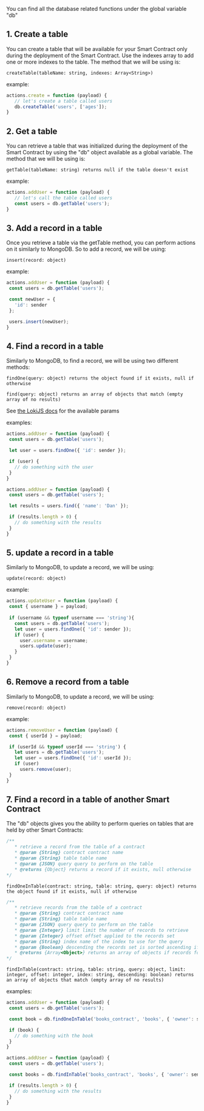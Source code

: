 You can find all the database related functions under the global variable "db"

## 1.  Create a table
 You can create a table that will be available for your Smart Contract only during the deployment of the Smart Contract. Use the indexes array to add one or more indexes to the table.
The method that we will be using is:
 
 `createTable(tableName: string, indexes: Array<String>)`
 
 example:
 ```js
actions.create = function (payload) {
	// let's create a table called users
	db.createTable('users', ['ages']);
}
```

 ## 2.  Get a table
 You can retrieve a table that was initialized during the deployment of the Smart Contract by using the "db" object available as a global variable. The method that we will be using is:

 `getTable(tableName: string) returns null if the table doesn't exist`
 
  example:
 ```js
actions.addUser = function (payload) {
	// let's call the table called users
	const users = db.getTable('users');
}
```

 ## 3.  Add a record in a table
Once you retrieve a table via the getTable method, you can perform actions on it similarly to MongoDB. So to add a record, we will be using:

`insert(record: object)`
 
  example:
 ```js
actions.addUser = function (payload) {
  const users = db.getTable('users');

  const newUser = {
    'id': sender
  };

  users.insert(newUser);
}
```

 ## 4.  Find a record in a table
Similarly to MongoDB, to find a record, we will be using two different methods:

 `findOne(query: object) returns the object found if it exists, null if otherwise`
 
 `find(query: object) returns an array of objects that match (empty array of no results)`

See [the LokiJS docs](https://github.com/techfort/LokiJS/wiki/Query-Examples) for the available params
  
  examples:
 ```js
actions.addUser = function (payload) {
  const users = db.getTable('users');

  let user = users.findOne({ 'id': sender });

  if (user) {
    // do something with the user
  } 
}
```

 ```js
actions.addUser = function (payload) {
  const users = db.getTable('users');

  let results = users.find({ 'name': 'Dan' });

  if (results.length > 0) {
    // do something with the results
  } 
}
```

 ## 5.  update a record in a table
Similarly to MongoDB, to update a record, we will be using:

  `update(record: object)`
  
  example:
 ```js
actions.updateUser = function (payload) {
  const { username } = payload;
  
  if (username && typeof username === 'string'){
    const users = db.getTable('users');
    let user = users.findOne({ 'id': sender });
    if (user) {
      user.username = username;
      users.update(user);
    }
  }
}
```

 ## 6.  Remove a record from a table
Similarly to MongoDB, to update a record, we will be using:

  `remove(record: object)`
  
  example:
 ```js
actions.removeUser = function (payload) {
  const { userId } = payload;

  if (userId && typeof userId === 'string') {
    let users = db.getTable('users');
    let user = users.findOne({ 'id': userId });
    if (user)
      users.remove(user);
  }
}
```

## 7.  Find a record in a table of another Smart Contract
The "db" objects gives you the ability to perform queries on tables that are held by other Smart Contracts:

```js
/**
   * retrieve a record from the table of a contract
   * @param {String} contract contract name
   * @param {String} table table name
   * @param {JSON} query query to perform on the table
   * @returns {Object} returns a record if it exists, null otherwise
*/
```
 `findOneInTable(contract: string, table: string, query: object) returns the object found if it exists, null if otherwise`
 
```js
/**
   * retrieve records from the table of a contract
   * @param {String} contract contract name
   * @param {String} table table name
   * @param {JSON} query query to perform on the table
   * @param {Integer} limit limit the number of records to retrieve
   * @param {Integer} offset offset applied to the records set
   * @param {String} index name of the index to use for the query
   * @param {Boolean} descending the records set is sorted ascending if false, descending if true
   * @returns {Array<Object>} returns an array of objects if records found, an empty array otherwise
*/
```
  `findInTable(contract: string, table: string, query: object, limit: integer, offset: integer, index: string, descending: boolean) returns an array of objects that match (empty array of no results)`
  
  examples:
 ```js
actions.addUser = function (payload) {
  const users = db.getTable('users');

  const book = db.findOneInTable('books_contract', 'books', { 'owner': sender });

  if (book) {
    // do something with the book
  } 
}
```

 ```js
actions.addUser = function (payload) {
  const users = db.getTable('users');

  const books = db.findInTable('books_contract', 'books', { 'owner': sender });

  if (results.length > 0) {
    // do something with the results
  } 
}
```